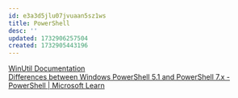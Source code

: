 ```yaml
---
id: e3a3d5jlu07jvuaan5sz1ws
title: PowerShell
desc: ''
updated: 1732906257504
created: 1732905443196
---
```


<!-- cspell:ignore e3a3d5jlu07jvuaan5sz1ws -->

<!-- cSpell:words -->

[WinUtil Documentation](https://christitustech.github.io/winutil/)  
[Differences between Windows PowerShell 5.1 and PowerShell 7.x - PowerShell | Microsoft Learn](https://learn.microsoft.com/en-us/powershell/scripting/whats-new/differences-from-windows-powershell?view=powershell-7.4)
